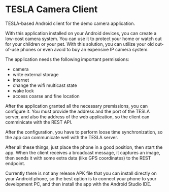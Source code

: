 # TESLA Camera Client
TESLA-based Android client for the demo camera application.

With this application installed on your Android devices, you can create a low-cost camera system. You can use it to protect your home or watch out for your children or your pet. With this solution, you can utilize your old out-of-use phones or even avoid to buy an expensive IP camera system.

The application needs the following important permissions:
* camera
* write external storage
* internet
* change the wifi multicast state
* wake lock
* access coarse and fine location

After the application granted all the necessary premissions, you can configure it. You must provide the address and the port of the TESLA server, and also the address of the web application, so the client can comminicate with the REST API.

After the configuration, you have to perform loose time synchronization, so the app can communicate well with the TESLA server.

After all these things, just place the phone in a good position, then start the app. When the client receives a broadcast message, it captures an image, then sends it with some extra data (like GPS coordinates) to the REST endpoint.

Currently there is not any release APK file that you can install directly on your Android phone, so the best option is to connect your phone to your development PC, and then install the app with the Android Studio IDE.